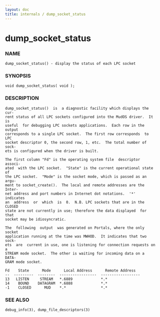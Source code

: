 ```yaml
---
layout: doc
title: internals / dump_socket_status
---
```

# dump_socket_status

### NAME

    dump_socket_status() - display the status of each LPC socket

### SYNOPSIS

    void dump_socket_status( void );

### DESCRIPTION

    dump_socket_status()  is  a diagnostic facility which displays the cur‐
    rent status of all LPC sockets configured into the MudOS driver.  It is
    useful  for debugging LPC sockets applications.  Each row in the output
    corresponds to a single LPC socket.  The first row corresponds  to  LPC
    socket descriptor 0, the second row, 1, etc.  The total number of sock‐
    ets is configured when the driver is built.

    The first column "Fd" is the operating system file  descriptor  associ‐
    ated  with the LPC socket.  "State" is the current operational state of
    the LPC socket.  "Mode" is the socket mode, which is passed as an argu‐
    ment to socket_create().  The local and remote addresses are the Inter‐
    net address and port numbers in Internet dot notations.  '*'  indicates
    an  address  or  which  is  0.  N.B. LPC sockets that are in the CLOSED
    state are not currently in use; therefore the data displayed  for  that
    socket may be idiosyncratic.

    The  following  output  was generated on Portals, where the only socket
    application running at the time was MWHOD.  It indicates that two sock‐
    ets  are  current in use, one is listening for connection requests on a
    STREAM mode socket.  The other is waiting for incoming data on a  DATA‐
    GRAM mode socket.

    Fd    State      Mode      Local Address      Remote Address
    --  ---------  --------  -----------------  ------------------
    13   LISTEN     STREAM   *.6889             *.*
    14    BOUND    DATAGRAM  *.6888             *.*
    -1    CLOSED      MUD    *.*                *.*

### SEE ALSO

    debug_info(3), dump_file_descriptors(3)

